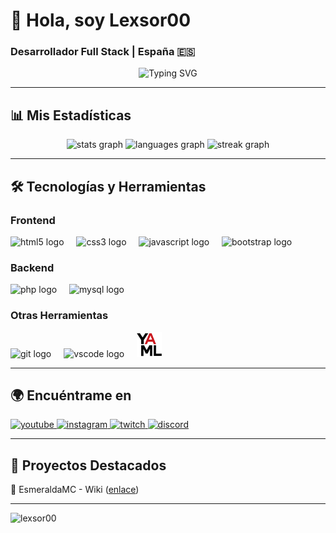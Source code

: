 # 👋 Hola, soy Lexsor00 

### Desarrollador Full Stack | España 🇪🇸

<div align="center">
  <img src="https://readme-typing-svg.demolab.com?font=Fira+Code&pause=1000&color=8A2BE2&width=435&lines=Apasionado+por+el+desarrollo+web;Amante+de+la+tecnolog%C3%ADa;Siempre+aprendiendo+nuevas+cosas" alt="Typing SVG" />
</div>

---

## 📊 Mis Estadísticas

<div align="center">
  <img src="https://github-readme-stats.vercel.app/api?username=lexsor00&hide_title=false&hide_rank=false&show_icons=true&include_all_commits=true&count_private=true&disable_animations=false&theme=dracula&locale=es&hide_border=false" height="150" alt="stats graph"/>
  <img src="https://github-readme-stats.vercel.app/api/top-langs?username=lexsor00&locale=es&hide_title=false&layout=compact&card_width=320&langs_count=6&theme=dracula&hide_border=false" height="150" alt="languages graph"/>
  <img src="https://streak-stats.demolab.com?user=lexsor00&theme=dracula&hide_border=false&locale=es" height="150" alt="streak graph"/>
</div>

---

## 🛠 Tecnologías y Herramientas

### Frontend
<div align="left">
  <img src="https://cdn.jsdelivr.net/gh/devicons/devicon/icons/html5/html5-original.svg" height="40" alt="html5 logo" title="HTML5"/>
  <img width="12" />
  <img src="https://cdn.jsdelivr.net/gh/devicons/devicon/icons/css3/css3-original.svg" height="40" alt="css3 logo" title="CSS3"/>
  <img width="12" />
  <img src="https://cdn.jsdelivr.net/gh/devicons/devicon/icons/javascript/javascript-original.svg" height="40" alt="javascript logo" title="JavaScript"/>
  <img width="12" />
  <img src="https://cdn.jsdelivr.net/gh/devicons/devicon/icons/bootstrap/bootstrap-original.svg" height="40" alt="bootstrap logo" title="Bootstrap"/>
</div>

### Backend
<div align="left">
  <img src="https://cdn.jsdelivr.net/gh/devicons/devicon/icons/php/php-original.svg" height="40" alt="php logo" title="PHP"/>
  <img width="12" />
  <img src="https://cdn.jsdelivr.net/gh/devicons/devicon/icons/mysql/mysql-original.svg" height="40" alt="mysql logo" title="MySQL"/>
</div>

### Otras Herramientas
<div align="left">
  <img src="https://cdn.jsdelivr.net/gh/devicons/devicon/icons/git/git-original.svg" height="40" alt="git logo" title="Git"/>
  <img width="12" />
  <img src="https://cdn.jsdelivr.net/gh/devicons/devicon/icons/vscode/vscode-original.svg" height="40" alt="vscode logo" title="VS Code"/>
  <img width="12" />
  <img src="https://github.com/devicons/devicon/blob/v2.16.0/icons/yaml/yaml-original.svg" height="40" alt="yaml logo" title="YAML"/>
</div>

---

## 🌍 Encuéntrame en

<div align="left">
  <a href="https://www.youtube.com/@lexsor00" target="_blank">
    <img src="https://img.shields.io/badge/YouTube-FF0000?style=for-the-badge&logo=youtube&logoColor=white" height="35" alt="youtube"/>
  </a>
  <a href="https://www.instagram.com/77.dxnii._/" target="_blank">
    <img src="https://img.shields.io/badge/Instagram-E4405F?style=for-the-badge&logo=instagram&logoColor=white" height="35" alt="instagram"/>
  </a>
  <a href="https://www.twitch.tv/lexsor00" target="_blank">
    <img src="https://img.shields.io/badge/Twitch-9146FF?style=for-the-badge&logo=twitch&logoColor=white" height="35" alt="twitch"/>
  </a>
  <a href="https://discord.com/invite/HuPGx4atZk" target="_blank">
    <img src="https://img.shields.io/badge/Discord-7289DA?style=for-the-badge&logo=discord&logoColor=white" height="35" alt="discord"/>
  </a>
</div>

---

## 📌 Proyectos Destacados

🔹 EsmeraldaMC - Wiki ([enlace](https://lexsor00.github.io/emerald/))

---


<img src="https://komarev.com/ghpvc/?username=lexsor00&label=Profile%20views&color=8A2BE2&style=flat&locale=es" alt="lexsor00" /> 
